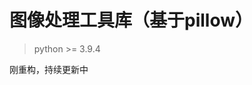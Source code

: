 <!--
 * @Author: 七画一只妖 1157529280@qq.com
 * @Date: 2022-10-14 16:29:54
 * @LastEditors: 七画一只妖 1157529280@qq.com
 * @LastEditTime: 2023-04-21 11:22:42
 * @FilePath: \QsPilUtils\Readme.md
 * @Description: 这是默认设置,请设置`customMade`, 打开koroFileHeader查看配置 进行设置: https://github.com/OBKoro1/koro1FileHeader/wiki/%E9%85%8D%E7%BD%AE
-->
# 图像处理工具库（基于pillow）

> python >= 3.9.4

刚重构，持续更新中